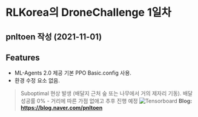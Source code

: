 # RLKorea의 DroneChallenge 1일차
## pnltoen 작성 (2021-11-01)

## Features

- ML-Agents 2.0 제공 기본 PPO Basic.config 사용.
- 환경 수정 요소 없음.

> Suboptimal 현상 발생 (배달지 근처 숲 또는 나무에서 거의 제자리 기동). 배달 성공률 0% - 거리에 따른 가점 없애고 추후 진행 예정
![Tensorboard](https://user-images.githubusercontent.com/85833046/139701649-1549b471-2bba-4b49-8cc5-f04d11c9933b.png)
**Blog: <https://blog.naver.com/pnltoen>**
